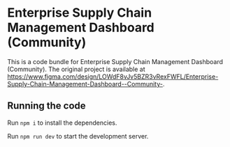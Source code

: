 
  # Enterprise Supply Chain Management Dashboard (Community)

  This is a code bundle for Enterprise Supply Chain Management Dashboard (Community). The original project is available at https://www.figma.com/design/LOWdF8vJv5BZR3vRexFWFL/Enterprise-Supply-Chain-Management-Dashboard--Community-.

  ## Running the code

  Run `npm i` to install the dependencies.

  Run `npm run dev` to start the development server.
  